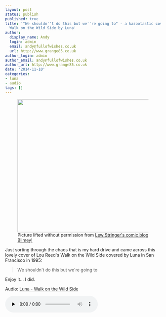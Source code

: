 ```yaml
---
layout: post
status: publish
published: true
title: '"We shouldn''t do this but we''re going to" - a kazootastic cover of Lou Reed''s
  Walk on the Wild Side by Luna'
author:
  display_name: Andy
  login: admin
  email: andy@fullofwishes.co.uk
  url: http://www.grange85.co.uk
author_login: admin
author_email: andy@fullofwishes.co.uk
author_url: http://www.grange85.co.uk
date: '2014-11-10'
categories:
- luna
- audio
tags: []
---
```

<p><figure class="caption aligncenter"><img src="https://media.fullofwishes.co.uk/00-misc/pictures/topper-humdinger.jpg" width="737" height="431" class /><figcaption class="caption-text"> Picture lifted without permission from <a href="http://lewstringer.blogspot.co.uk/2010/12/free-inside-part-6.html">Lew Stringer's comic blog Blimey!</a></figcaption></figure>
Just sorting through the chaos that is my hard drive and came across this lovely cover of Lou Reed's Walk on the Wild Side covered by Luna in San Francisco in 1995:</p>
<blockquote><p>We shouldn't do this but we're going to</p></blockquote>
<p>Enjoy it... I did.</p>

<div class="well"><p class="audio">Audio: <a href="https://media.fullofwishes.co.uk/02-luna/audio/17-luna-walk-on-the-wild-side.mp3">Luna - Walk on the Wild Side</a></p><audio controls="controls" preload="none" src="https://media.fullofwishes.co.uk/02-luna/audio/17-luna-walk-on-the-wild-side.mp3"></audio></div>

